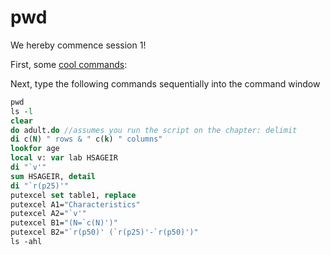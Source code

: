 # pwd

We hereby commence session 1!

First, some [cool commands](https://www.stata.com/manuals13/u27.pdf):

Next, type the following commands sequentially into the command window

```stata
pwd
ls -l
clear
do adult.do //assumes you run the script on the chapter: delimit
di c(N) " rows & " c(k) " columns"
lookfor age
local v: var lab HSAGEIR 
di "`v'"
sum HSAGEIR, detail
di "`r(p25)'"
putexcel set table1, replace 
putexcel A1="Characteristics"
putexcel A2="`v'"
putexcel B1="(N=`c(N)')"
putexcel B2="`r(p50)' (`r(p25)'-`r(p50)')"
ls -ahl
```

